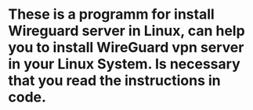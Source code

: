 # These is a programm for install Wireguard server in Linux, can help you to install WireGuard vpn server in your Linux System. Is necessary that you read the instructions in code.



